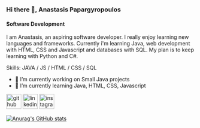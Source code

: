 ### Hi there 👋, Anastasis Papargyropoulos
#### Software Development
I am Anastasis, an aspiring software developer. I really enjoy learning new languages and frameworks. Currently i'm learning Java, web development with HTML, CSS and Javascript and databases with SQL. My plan is to keep learning with Python and C#.

Skills: JAVA / JS / HTML / CSS / SQL

- 🔭 I’m currently working on Small Java projects 
- 🌱 I’m currently learning Java, HTML, CSS, Javascript 


[<img src='https://cdn.jsdelivr.net/npm/simple-icons@3.0.1/icons/github.svg' alt='github' height='40'>](https://github.com/anaspaparg)  [<img src='https://cdn.jsdelivr.net/npm/simple-icons@3.0.1/icons/linkedin.svg' alt='linkedin' height='40'>](https://www.linkedin.com/in/https://www.linkedin.com/in/anastasios-papargyropoulos//)  [<img src='https://cdn.jsdelivr.net/npm/simple-icons@3.0.1/icons/instagram.svg' alt='instagram' height='40'>](https://www.instagram.com/anastasis_papargiropoulos/)  

[![Anurag's GitHub stats](https://github-readme-stats.vercel.app/api?username=anaspaparg)](https://github.com/anuraghazra/github-readme-stats)
